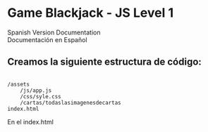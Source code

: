 # Game Blackjack - JS Level 1

Spanish Version Documentation \
Documentación en Español

## Creamos la siguiente estructura de código:

<pre><code>
/assets
	/js/app.js
	/css/syle.css
	/cartas/todaslasimagenesdecartas
index.html
</code></pre>

En el index.html

<pre><code>
<!DOCTYPE html>
<html lang="es">
  <head>
    <meta charset="UTF-8" />
    <meta http-equiv="X-UA-Compatible" content="IE=edge" />
    <meta
      name="viewport"
      content="width=device-width, initial-scale=1.0"
    />
    <title>Blackjack</title>
    <link rel="stylesheet" href="./assets/css/style.css" />
  </head>
  <body>
    <script src="./assets/js/app.js"></script>
  </body>
</html>
</code></pre>
